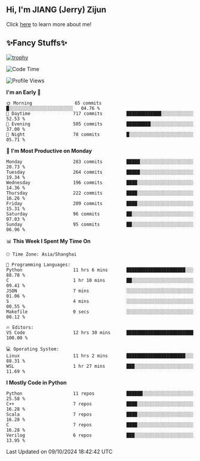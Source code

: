 ## Hi, I'm JIANG (Jerry) Zijun

Click [here](https://jzjerry.github.io/about/) to learn more about me!

## ✨Fancy Stuffs✨
[![trophy](https://github-profile-trophy.vercel.app/?username=jzjerry&theme=onedark)](https://github.com/ryo-ma/github-profile-trophy)
<!--START_SECTION:waka-->
![Code Time](http://img.shields.io/badge/Code%20Time-725%20hrs%2050%20mins-blue)

![Profile Views](http://img.shields.io/badge/Profile%20Views-0-blue)

**I'm an Early 🐤** 

```text
🌞 Morning                65 commits          █░░░░░░░░░░░░░░░░░░░░░░░░   04.76 % 
🌆 Daytime                717 commits         █████████████░░░░░░░░░░░░   52.53 % 
🌃 Evening                505 commits         █████████░░░░░░░░░░░░░░░░   37.00 % 
🌙 Night                  78 commits          █░░░░░░░░░░░░░░░░░░░░░░░░   05.71 % 
```
📅 **I'm Most Productive on Monday** 

```text
Monday                   283 commits         █████░░░░░░░░░░░░░░░░░░░░   20.73 % 
Tuesday                  264 commits         █████░░░░░░░░░░░░░░░░░░░░   19.34 % 
Wednesday                196 commits         ████░░░░░░░░░░░░░░░░░░░░░   14.36 % 
Thursday                 222 commits         ████░░░░░░░░░░░░░░░░░░░░░   16.26 % 
Friday                   209 commits         ████░░░░░░░░░░░░░░░░░░░░░   15.31 % 
Saturday                 96 commits          ██░░░░░░░░░░░░░░░░░░░░░░░   07.03 % 
Sunday                   95 commits          ██░░░░░░░░░░░░░░░░░░░░░░░   06.96 % 
```


📊 **This Week I Spent My Time On** 

```text
🕑︎ Time Zone: Asia/Shanghai

💬 Programming Languages: 
Python                   11 hrs 6 mins       ██████████████████████░░░   88.78 % 
C                        1 hr 10 mins        ██░░░░░░░░░░░░░░░░░░░░░░░   09.41 % 
JSON                     7 mins              ░░░░░░░░░░░░░░░░░░░░░░░░░   01.06 % 
S                        4 mins              ░░░░░░░░░░░░░░░░░░░░░░░░░   00.55 % 
Makefile                 0 secs              ░░░░░░░░░░░░░░░░░░░░░░░░░   00.12 % 

🔥 Editors: 
VS Code                  12 hrs 30 mins      █████████████████████████   100.00 % 

💻 Operating System: 
Linux                    11 hrs 2 mins       ██████████████████████░░░   88.31 % 
WSL                      1 hr 27 mins        ███░░░░░░░░░░░░░░░░░░░░░░   11.69 % 
```

**I Mostly Code in Python** 

```text
Python                   11 repos            ██████░░░░░░░░░░░░░░░░░░░   25.58 % 
C++                      7 repos             ████░░░░░░░░░░░░░░░░░░░░░   16.28 % 
Scala                    7 repos             ████░░░░░░░░░░░░░░░░░░░░░   16.28 % 
C                        7 repos             ████░░░░░░░░░░░░░░░░░░░░░   16.28 % 
Verilog                  6 repos             ███░░░░░░░░░░░░░░░░░░░░░░   13.95 % 
```




 Last Updated on 09/10/2024 18:42:42 UTC
<!--END_SECTION:waka-->

